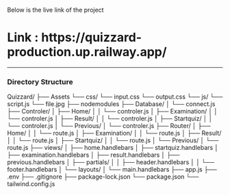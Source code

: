 <p>Below is the live link of the project</p>
<h1> Link : https://quizzard-production.up.railway.app/</h1>
<hr>
<h3>Directory Structure</h3>
<p>
Quizzard/
├── Assets
    └── css/
        └── input.css
        └── output.css
    └── js/
        └── script.js
    └── file.jpg
├── nodemodules
├── Database/
│   └── connect.js
├── Controler/
│   ├── Home/
│   │   └── controler.js
│   ├── Examination/
│   │   └── controler.js
│   ├── Result/
│   │   └── controler.js
│   ├── Startquiz/
│   │   └── controler.js
│   └── Previous/
│       └── controler.js
├── Router/
│   ├── Home/
│   │   └── route.js
│   ├── Examination/
│   │   └── route.js
│   ├── Result/
│   │   └── route.js
│   ├── Startquiz/
│   │   └── route.js
│   └── Previous/
│       └── route.js
├── views/
│   ├── home.handlebars
│   ├── startquiz.handlebars
│   ├── examination.handlebars
│   ├── result.handlebars
│   ├── previous.handlebars
│   ├── partials/
│   │   ├── header.handlebars
│   │   └── footer.handlebars
│   └── layouts/
│       └── main.handlebars
├── app.js
├── .env
├── .gitignore
├── package-lock.json
└── package.json
└── tailwind.config.js
</p>
